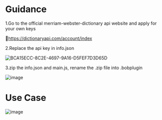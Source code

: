# Guidance

1.Go to the official merriam-webster-dictionary api website and apply for your own keys 

🔗https://dictionaryapi.com/account/index

2.Replace the api key in info.json

![BCA15ECC-8C2E-4697-9A16-D5FEF7D3D65D](https://github.com/Fuuuuuji/merriam-webster-dictionary/assets/165608722/85d76771-068d-46f4-98a1-27f6db0ae3ea)

3.zip the info.json and main.js, rename the .zip file into .bobplugin

![image](https://github.com/Fuuuuuji/merriam-webster-dictionary/assets/165608722/e267d376-e400-4420-b6c9-eacce803ff6e)


# Use Case

![image](https://github.com/Fuuuuuji/merriam-webster-dictionary/assets/165608722/95a7aeb2-df60-4b72-870b-ac7aa775a041)
